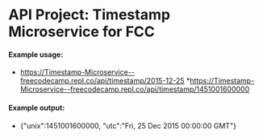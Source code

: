 
# API Project: Timestamp Microservice for FCC

#### Example usage:
* https://Timestamp-Microservice--freecodecamp.repl.co/api/timestamp/2015-12-25
*https://Timestamp-Microservice--freecodecamp.repl.co/api/timestamp/1451001600000

#### Example output:
* {"unix":1451001600000, "utc":"Fri, 25 Dec 2015 00:00:00 GMT"}